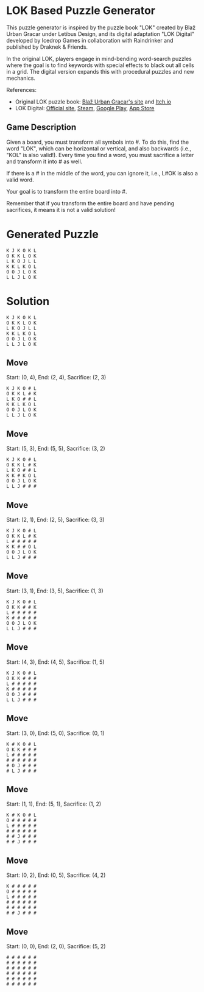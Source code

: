 # LOK Based Puzzle Generator

This puzzle generator is inspired by the puzzle book "LOK" created by Blaž Urban Gracar under Letibus Design, and its digital adaptation "LOK Digital" developed by Icedrop Games in collaboration with Raindrinker and published by Draknek & Friends.

In the original LOK, players engage in mind-bending word-search puzzles where the goal is to find keywords with special effects to black out all cells in a grid. The digital version expands this with procedural puzzles and new mechanics.

References:
- Original LOK puzzle book: [Blaž Urban Gracar's site](https://www.blazgracar.com/lok) and [Itch.io](https://letibus.itch.io/lok)
- LOK Digital: [Official site](https://lok-digital.com/), [Steam](https://store.steampowered.com/app/2207440/LOK_Digital/), [Google Play](https://play.google.com/store/apps/details?id=com.IcedropGames.LOK), [App Store](https://apps.apple.com/us/app/lok-digital/id6476513210)

## Game Description

Given a board, you must transform all symbols into #. To do this, find the word "LOK", which can be horizontal or vertical, and also backwards (i.e., "KOL" is also valid!). Every time you find a word, you must sacrifice a letter and transform it into # as well.

If there is a # in the middle of the word, you can ignore it, i.e., L#OK is also a valid word.

Your goal is to transform the entire board into #.

Remember that if you transform the entire board and have pending sacrifices, it means it is not a valid solution!

# Generated Puzzle

```
K J K O K L
O K K L O K
L K O J L L
K K L K O L
O O J L O K
L L J L O K
```

# Solution

```
K J K O K L
O K K L O K
L K O J L L
K K L K O L
O O J L O K
L L J L O K
```

## Move

Start: (0, 4), End: (2, 4), Sacrifice: (2, 3)

```
K J K O # L
O K K L # K
L K O # # L
K K L K O L
O O J L O K
L L J L O K
```

## Move

Start: (5, 3), End: (5, 5), Sacrifice: (3, 2)

```
K J K O # L
O K K L # K
L K O # # L
K K # K O L
O O J L O K
L L J # # #
```

## Move

Start: (2, 1), End: (2, 5), Sacrifice: (3, 3)

```
K J K O # L
O K K L # K
L # # # # #
K K # # O L
O O J L O K
L L J # # #
```

## Move

Start: (3, 1), End: (3, 5), Sacrifice: (1, 3)

```
K J K O # L
O K K # # K
L # # # # #
K # # # # #
O O J L O K
L L J # # #
```

## Move

Start: (4, 3), End: (4, 5), Sacrifice: (1, 5)

```
K J K O # L
O K K # # #
L # # # # #
K # # # # #
O O J # # #
L L J # # #
```

## Move

Start: (3, 0), End: (5, 0), Sacrifice: (0, 1)

```
K # K O # L
O K K # # #
L # # # # #
# # # # # #
# O J # # #
# L J # # #
```

## Move

Start: (1, 1), End: (5, 1), Sacrifice: (1, 2)

```
K # K O # L
O # # # # #
L # # # # #
# # # # # #
# # J # # #
# # J # # #
```

## Move

Start: (0, 2), End: (0, 5), Sacrifice: (4, 2)

```
K # # # # #
O # # # # #
L # # # # #
# # # # # #
# # # # # #
# # J # # #
```

## Move

Start: (0, 0), End: (2, 0), Sacrifice: (5, 2)

```
# # # # # #
# # # # # #
# # # # # #
# # # # # #
# # # # # #
# # # # # #
```

